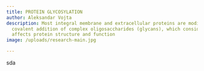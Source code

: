 ```yaml
---
title: PROTEIN GLYCOSYLATION
author: Aleksandar Vojta
description: Most integral membrane and extracellular proteins are modified by
  covalent addition of complex oligosaccharides (glycans), which considerably
  affects protein structure and function
image: /uploads/research-main.jpg

---
```

sda
